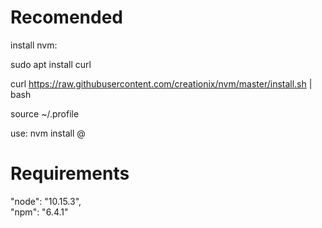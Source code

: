# Recomended
install nvm:

sudo apt install curl 

curl https://raw.githubusercontent.com/creationix/nvm/master/install.sh | bash 

source ~/.profile   

use: 
nvm install <tool>@<version>
# Requirements

  "node": "10.15.3",    
  "npm": "6.4.1"
